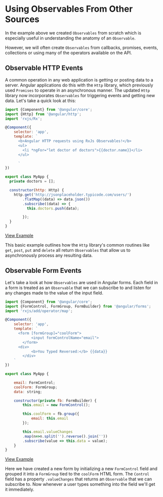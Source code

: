 # Using Observables From Other Sources

In the example above we created `Observables` from scratch which is especially useful in understanding the anatomy of an `Observable`.

However, we will often create `Observables` from callbacks, promises, events, collections or using many of the operators available on the API.

## Observable HTTP Events

A common operation in any web application is getting or posting data to a server. Angular applications do this with the `Http` library, which previously used `Promises` to operate in an asynchronous manner. The updated `Http` library now incorporates `Observables` for triggering events and getting new data. Let's take a quick look at this:

```javascript
import {Component} from '@angular/core';
import {Http} from '@angular/http';
import 'rxjs/Rx';

@Component({
    selector: 'app',
    template: `
      <b>Angular HTTP requests using RxJs Observables!</b>
      <ul>
        <li *ngFor="let doctor of doctors">{{doctor.name}}</li>
      </ul>

      `
})

export class MyApp {
  private doctors = [];

  constructor(http: Http) {
    http.get('http://jsonplaceholder.typicode.com/users/')
        .flatMap((data) => data.json())
        .subscribe((data) => {
          this.doctors.push(data);

        });
  }
}
```

[View Example](http://plnkr.co/edit/AikZi1?p=preview)

This basic example outlines how the `Http` library's common routines like `get`, `post`, `put` and `delete` all return `Observables` that allow us to asynchronously process any resulting data.

## Observable Form Events

Let's take a look at how `Observables` are used in Angular forms. Each field in a form is treated as an `Observable` that we can subscribe to and listen for any changes made to the value of the input field.

```javascript
import {Component} from '@angular/core';
import {FormControl, FormGroup, FormBuilder} from '@angular/forms';
import 'rxjs/add/operator/map';

@Component({
    selector: 'app',
    template: `
      <form [formGroup]="coolForm">
            <input formControlName="email">
        </form>
      <div>
            <b>You Typed Reversed:</b> {{data}}
        </div>
    `
})

export class MyApp {

    email: FormControl;
    coolForm: FormGroup;
    data: string;

    constructor(private fb: FormBuilder) {
        this.email = new FormControl();

        this.coolForm = fb.group({
            email: this.email
        });

        this.email.valueChanges
        .map(n=>n.split('').reverse().join(''))
        .subscribe(value => this.data = value);
    }
}
```

[View Example](http://plnkr.co/edit/vCdjZM?p=preview)

Here we have created a new form by initializing a new `FormControl` field and grouped it into a `FormGroup` tied to the `coolForm` HTML form. The `Control` field has a property `.valueChanges` that returns an `Observable` that we can subscribe to. Now whenever a user types something into the field we'll get it immediately.

